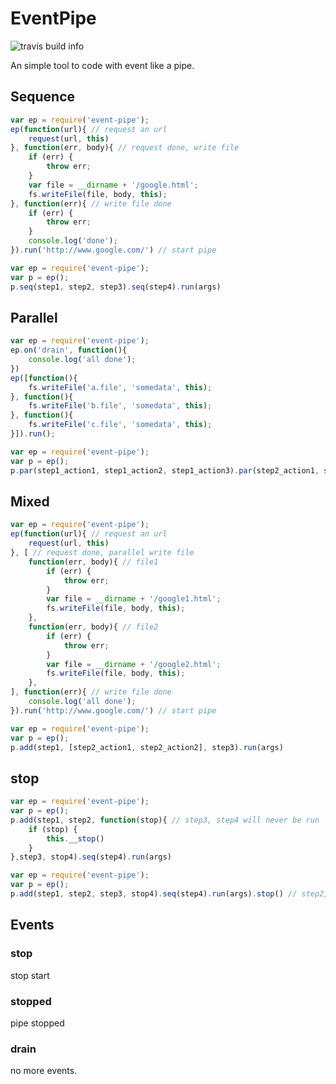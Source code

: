 # EventPipe

![travis build info](https://api.travis-ci.org/q3boy/event-pipe.png)

An simple tool to code with event like a pipe.


## Sequence

```javascript
var ep = require('event-pipe');
ep(function(url){ // request an url
	request(url, this)
}, function(err, body){ // request done, write file
	if (err) {
		throw err;
	}
	var file = __dirname + '/google.html';
	fs.writeFile(file, body, this);
}, function(err){ // write file done
	if (err) {
		throw err;
	}
	console.log('done');
}).run('http://www.google.com/') // start pipe
```

```javascript
var ep = require('event-pipe');
var p = ep();
p.seq(step1, step2, step3).seq(step4).run(args)
```

## Parallel
```javascript
var ep = require('event-pipe');
ep.on('drain', function(){
	console.log('all done');
})
ep([function(){
	fs.writeFile('a.file', 'somedata', this);
}, function(){
	fs.writeFile('b.file', 'somedata', this);
}, function(){
	fs.writeFile('c.file', 'somedata', this);
}]).run();
```

```javascript
var ep = require('event-pipe');
var p = ep();
p.par(step1_action1, step1_action2, step1_action3).par(step2_action1, step2_action2).run(args)
```

## Mixed

```javascript
var ep = require('event-pipe');
ep(function(url){ // request an url
	request(url, this)
}, [ // request done, parallel write file
	function(err, body){ // file1
		if (err) {
			throw err;
		}
		var file = __dirname + '/google1.html';
		fs.writeFile(file, body, this);
	},
	function(err, body){ // file2
		if (err) {
			throw err;
		}
		var file = __dirname + '/google2.html';
		fs.writeFile(file, body, this);
	},
], function(err){ // write file done
	console.log('all done');
}).run('http://www.google.com/') // start pipe
```

```javascript
var ep = require('event-pipe');
var p = ep();
p.add(step1, [step2_action1, step2_action2], step3).run(args)
```
## stop
```javascript
var ep = require('event-pipe');
var p = ep();
p.add(step1, step2, function(stop){ // step3, step4 will never be run
	if (stop) {
		this.__stop()
	}
},step3, stop4).seq(step4).run(args)
```

```javascript
var ep = require('event-pipe');
var p = ep();
p.add(step1, step2, step3, stop4).seq(step4).run(args).stop() // step2, step3, step4 will never be run
```
## Events
### stop
stop start
### stopped
pipe stopped
### drain
no more events.
